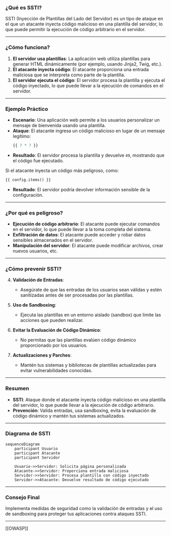 
### **¿Qué es SSTI?**

SSTI (Inyección de Plantillas del Lado del Servidor) es un tipo de ataque en el que un atacante inyecta código malicioso en una plantilla del servidor, lo que puede permitir la ejecución de código arbitrario en el servidor.

---

### **¿Cómo funciona?**

1. **El servidor usa plantillas**: La aplicación web utiliza plantillas para generar HTML dinámicamente (por ejemplo, usando Jinja2, Twig, etc.).
2. **El atacante inyecta código**: El atacante proporciona una entrada maliciosa que se interpreta como parte de la plantilla.
3. **El servidor ejecuta el código**: El servidor procesa la plantilla y ejecuta el código inyectado, lo que puede llevar a la ejecución de comandos en el servidor.

---

### **Ejemplo Práctico**

- **Escenario**: Una aplicación web permite a los usuarios personalizar un mensaje de bienvenida usando una plantilla.
- **Ataque**: El atacante ingresa un código malicioso en lugar de un mensaje legítimo:
  ```python
  {{ 7 * 7 }}
  ```
- **Resultado**: El servidor procesa la plantilla y devuelve `49`, mostrando que el código fue ejecutado.

Si el atacante inyecta un código más peligroso, como:
  ```python
  {{ config.items() }}
  ```
- **Resultado**: El servidor podría devolver información sensible de la configuración.

---

### **¿Por qué es peligroso?**

- **Ejecución de código arbitrario**: El atacante puede ejecutar comandos en el servidor, lo que puede llevar a la toma completa del sistema.
- **Exfiltración de datos**: El atacante puede acceder y robar datos sensibles almacenados en el servidor.
- **Manipulación del servidor**: El atacante puede modificar archivos, crear nuevos usuarios, etc.

---

### **¿Cómo prevenir SSTI?**

4. **Validación de Entradas**:
   - Asegúrate de que las entradas de los usuarios sean válidas y estén sanitizadas antes de ser procesadas por las plantillas.

5. **Uso de Sandboxing**:
   - Ejecuta las plantillas en un entorno aislado (sandbox) que limite las acciones que pueden realizar.

6. **Evitar la Evaluación de Código Dinámico**:
   - No permitas que las plantillas evalúen código dinámico proporcionado por los usuarios.

7. **Actualizaciones y Parches**:
   - Mantén tus sistemas y bibliotecas de plantillas actualizadas para evitar vulnerabilidades conocidas.

---

### **Resumen**

- **SSTI**: Ataque donde el atacante inyecta código malicioso en una plantilla del servidor, lo que puede llevar a la ejecución de código arbitrario.
- **Prevención**: Valida entradas, usa sandboxing, evita la evaluación de código dinámico y mantén tus sistemas actualizados.

---

### **Diagrama de SSTI**

```mermaid
sequenceDiagram
    participant Usuario
    participant Atacante
    participant Servidor

    Usuario->>Servidor: Solicita página personalizada
    Atacante->>Servidor: Proporciona entrada maliciosa
    Servidor->>Servidor: Procesa plantilla con código inyectado
    Servidor->>Atacante: Devuelve resultado de código ejecutado
```

---

### **Consejo Final**

Implementa medidas de seguridad como la validación de entradas y el uso de sandboxing para proteger tus aplicaciones contra ataques SSTI.

---

[[OWASP]]